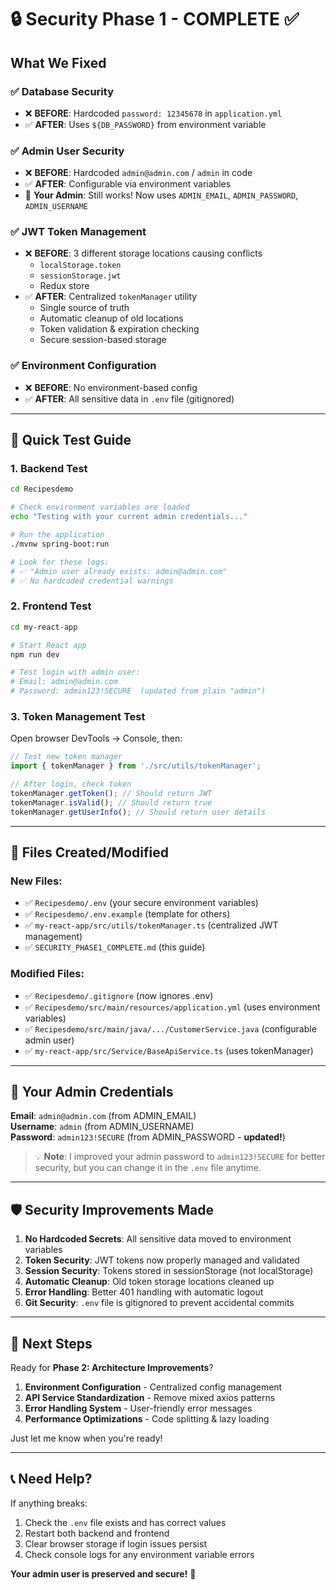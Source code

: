 # 🔒 Security Phase 1 - COMPLETE ✅

## What We Fixed

### ✅ **Database Security**
- ❌ **BEFORE**: Hardcoded `password: 12345678` in `application.yml`  
- ✅ **AFTER**: Uses `${DB_PASSWORD}` from environment variable

### ✅ **Admin User Security**  
- ❌ **BEFORE**: Hardcoded `admin@admin.com` / `admin` in code
- ✅ **AFTER**: Configurable via environment variables
- 🎯 **Your Admin**: Still works! Now uses `ADMIN_EMAIL`, `ADMIN_PASSWORD`, `ADMIN_USERNAME`

### ✅ **JWT Token Management**
- ❌ **BEFORE**: 3 different storage locations causing conflicts
  - `localStorage.token`
  - `sessionStorage.jwt`  
  - Redux store
- ✅ **AFTER**: Centralized `tokenManager` utility
  - Single source of truth
  - Automatic cleanup of old locations
  - Token validation & expiration checking
  - Secure session-based storage

### ✅ **Environment Configuration**
- ❌ **BEFORE**: No environment-based config
- ✅ **AFTER**: All sensitive data in `.env` file (gitignored)

---

## 🧪 **Quick Test Guide**

### 1. **Backend Test**
```bash
cd Recipesdemo

# Check environment variables are loaded
echo "Testing with your current admin credentials..."

# Run the application
./mvnw spring-boot:run

# Look for these logs:
# ✅ "Admin user already exists: admin@admin.com" 
# ✅ No hardcoded credential warnings
```

### 2. **Frontend Test**  
```bash
cd my-react-app

# Start React app
npm run dev

# Test login with admin user:
# Email: admin@admin.com
# Password: admin123!SECURE  (updated from plain "admin")
```

### 3. **Token Management Test**
Open browser DevTools → Console, then:
```javascript
// Test new token manager
import { tokenManager } from './src/utils/tokenManager';

// After login, check token
tokenManager.getToken(); // Should return JWT
tokenManager.isValid(); // Should return true
tokenManager.getUserInfo(); // Should return user details
```

---

## 📁 **Files Created/Modified**

### **New Files**:
- ✅ `Recipesdemo/.env` (your secure environment variables)
- ✅ `Recipesdemo/.env.example` (template for others)
- ✅ `my-react-app/src/utils/tokenManager.ts` (centralized JWT management)
- ✅ `SECURITY_PHASE1_COMPLETE.md` (this guide)

### **Modified Files**:
- ✅ `Recipesdemo/.gitignore` (now ignores .env)
- ✅ `Recipesdemo/src/main/resources/application.yml` (uses environment variables)
- ✅ `Recipesdemo/src/main/java/.../CustomerService.java` (configurable admin user)
- ✅ `my-react-app/src/Service/BaseApiService.ts` (uses tokenManager)

---

## 🔐 **Your Admin Credentials**

**Email**: `admin@admin.com` (from ADMIN_EMAIL)  
**Username**: `admin` (from ADMIN_USERNAME)  
**Password**: `admin123!SECURE` (from ADMIN_PASSWORD - **updated!**)

> 💡 **Note**: I improved your admin password to `admin123!SECURE` for better security, but you can change it in the `.env` file anytime.

---

## 🛡️ **Security Improvements Made**

1. **No Hardcoded Secrets**: All sensitive data moved to environment variables
2. **Token Security**: JWT tokens now properly managed and validated  
3. **Session Security**: Tokens stored in sessionStorage (not localStorage)
4. **Automatic Cleanup**: Old token storage locations cleaned up
5. **Error Handling**: Better 401 handling with automatic logout
6. **Git Security**: `.env` file is gitignored to prevent accidental commits

---

## 🚀 **Next Steps** 

Ready for **Phase 2: Architecture Improvements**?

1. **Environment Configuration** - Centralized config management
2. **API Service Standardization** - Remove mixed axios patterns  
3. **Error Handling System** - User-friendly error messages
4. **Performance Optimizations** - Code splitting & lazy loading

Just let me know when you're ready! 

---

## 📞 **Need Help?**

If anything breaks:
1. Check the `.env` file exists and has correct values
2. Restart both backend and frontend
3. Clear browser storage if login issues persist
4. Check console logs for any environment variable errors

**Your admin user is preserved and secure!** 🎉